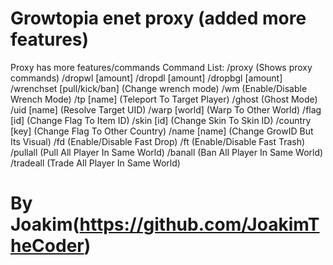 # Growtopia enet proxy (added more features)
Proxy has more features/commands
Command List:
/proxy (Shows proxy commands)
/dropwl [amount]
/dropdl [amount]
/dropbgl [amount]
/wrenchset [pull/kick/ban] (Change wrench mode)
/wm (Enable/Disable Wrench Mode)
/tp [name] (Teleport To Target Player)
/ghost (Ghost Mode)
/uid [name] (Resolve Target UID)
/warp [world] (Warp To Other World)
/flag [id] (Change Flag To Item ID)
/skin [id] (Change Skin To Skin ID)
/country [key] (Change Flag To Other Country)
/name [name] (Change GrowID But Its Visual)
/fd (Enable/Disable Fast Drop)
/ft (Enable/Disable Fast Trash)
/pullall (Pull All Player In Same World)
/banall (Ban All Player In Same World)
/tradeall (Trade All Player In Same World)

# By Joakim(https://github.com/JoakimTheCoder)


